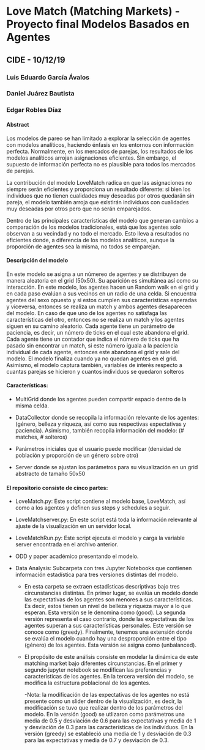 # Love Match (Matching Markets) - Proyecto final Modelos Basados en Agentes 
## CIDE - 10/12/19


### Luis Eduardo García Ávalos
### Daniel Juárez Bautista
### Edgar Robles Díaz

#### Abstract
   Los modelos de pareo se han limitado a explorar la selección de agentes con modelos analíticos, haciendo énfasis en los entornos con información perfecta. Normalmente, en los mercados de parejas, los resultados de los modelos analíticos arrojan asignaciones eficientes. Sin embargo, el supuesto de información perfecta no es plausible para todos los mercados de parejas. 
  
   La contribución del modelo LoveMatch radica en que las asignaciones no siempre serán eficientes y proporciona un resultado diferente: si bien los individuos que no tienen cualidades muy deseadas por otros quedarán sin pareja, el modelo también arroja que existirán individuos con cualidades muy deseadas por otros pero que no serán emparejados. 
   
   Dentro de las principales características del modelo que generan cambios a comparación de los modelos tradicionales, está que los agentes solo observan a su vecindad y no todo el mercado. Esto lleva a resultados no eficientes donde, a diferencia de los modelos analíticos, aunque la proporción de agentes sea la misma, no todos se emparejan.

#### Descripción del modelo
   En este modelo se asigna a un númereo de agentes y se distribuyen de manera aleatoria en el grid (50x50). Su aparición es simultánea así como su interacción. En este modelo, los agentes hacen un Random walk en el grid y en cada paso evalúan a sus vecinos en un radio de una celda. Si encuentra agentes del sexo opuesto y si estos cumplen sus características esperadas y viceversa, entonces se realiza un match y ambos agentes desaparecen del modelo. En caso de que uno de los agentes no satisfaga las características del otro, entonces no se realiza un match y los agentes siguen en su camino aleatorio. Cada agente tiene un parámetro de paciencia, es decir, un número de ticks en el cual este abandona el grid. Cada agente tiene un contador que indica el número de ticks que ha pasado sin encontrar un match, si este número iguala a la paciencia individual de cada agente, entonces este abandona el grid y sale del modelo. El modelo finaliza cuando ya no quedan agentes en el grid. Asimismo, el modelo captura también, variables de interés respecto a cuantas parejas se hicieron y cuantos individuos se quedaron solteros
   
#### Características:
  
  - MultiGrid donde los agentes pueden compartir espacio dentro de la misma celda.
  
  - DataCollector donde se recopila la información relevante de los agentes: (género, belleza y riqueza, así como sus respectivas           expectativas y paciencia). Asimismo, también recopila información del modelo: (# matches, # solteros)
  
  - Parámetros iniciales que el usuario puede modificar (densidad de población y proporción de un género sobre otro)
  
  - Server donde se ajustan los parámetros para su visualización en un grid abstracto de tamaño 50x50

#### El repositorio consiste de cinco partes:
  
  - LoveMatch.py: Este script contiene al modelo base, LoveMatch, así como a los agentes y definen sus steps y schedules a seguir.
  
  - LoveMatchserver.py: En este script está toda la información relevante al ajuste de la visualización en un servidor local.
  
  - LoveMatchRun.py: Este script ejecuta el modelo y carga la variable server encontrada en el archivo anterior.
  
  - ODD y paper académico presentando el modelo.
  
  - Data Analysis: Subcarpeta con tres Jupyter Notebooks que contienen información estadística para tres versiones distintas del modelo.
  
     - En esta carpeta se extraen estadísticas descriptivas bajo tres circunstancias distintas. En primer lugar, se evalúa un modelo donde las expectativas de los agentes son menores a sus características. Es decir, estos tienen un nivel de belleza y riqueza mayor a lo que esperan. Esta versión se le denomina como (good). La segunda versión representa el caso contrario, donde las expectativas de los agentes superan a sus características personales. Este versión se conoce como (greedy). Finalmente, tenemos una extensión donde se evalúa el modelo cuando hay una desproporción entre el tipo (género) de los agentes. Esta versión se asigna como (unbalanced).
   
     - El propósito de este análisis consiste en modelar la dinámica de este matching market bajo diferentes circunstancias. En el primer y segundo jupyter notebook se modifican las preferencias y características de los agentes. En la tercera versión del modelo, se modifica la estructura poblacional de los agentes. 
   
        -Nota: la modificación de las expectativas de los agentes no está presente como un slider dentro de la visualización, es decir, la modificación se tuvo que realizar dentro de los parámetros del modelo. En la versión (good)  se utlizaron como parámetros una media de 0.5 y desviación de 0.6 para las expectativas y media de 1 y desviación de  0.3 para las características de los individuos. En la versión (greedy) se estableció una media de 1 y desviación de 0.3 para las expectativas y media de 0.7 y desviación de 0.3.
  
  

  
 
